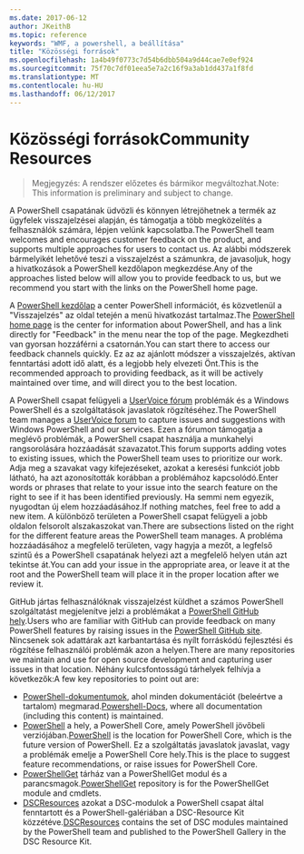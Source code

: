 ```yaml
---
ms.date: 2017-06-12
author: JKeithB
ms.topic: reference
keywords: "WMF, a powershell, a beállítása"
title: "Közösségi források"
ms.openlocfilehash: 1a4b49f0773c7d54b6dbb504a9d44cae7e0ef924
ms.sourcegitcommit: 75f70c7df01eea5e7a2c16f9a3ab1dd437a1f8fd
ms.translationtype: MT
ms.contentlocale: hu-HU
ms.lasthandoff: 06/12/2017
---
```

# <a name="community-resources"></a><span data-ttu-id="bc0fb-103">Közösségi források</span><span class="sxs-lookup"><span data-stu-id="bc0fb-103">Community Resources</span></span> #
> <span data-ttu-id="bc0fb-104">Megjegyzés: A rendszer előzetes és bármikor megváltozhat.</span><span class="sxs-lookup"><span data-stu-id="bc0fb-104">Note: This information is preliminary and subject to change.</span></span>

<span data-ttu-id="bc0fb-105">A PowerShell csapatának üdvözli és könnyen létrejöhetnek a termék az ügyfelek visszajelzései alapján, és támogatja a több megközelítés a felhasználók számára, lépjen velünk kapcsolatba.</span><span class="sxs-lookup"><span data-stu-id="bc0fb-105">The PowerShell team welcomes and encourages customer feedback on the product, and supports multiple approaches for users to contact us.</span></span>
<span data-ttu-id="bc0fb-106">Az alábbi módszerek bármelyikét lehetővé teszi a visszajelzést a számunkra, de javasoljuk, hogy a hivatkozások a PowerShell kezdőlapon megkezdése.</span><span class="sxs-lookup"><span data-stu-id="bc0fb-106">Any of the approaches listed below will allow you to provide feedback to us, but we recommend you start with the links on the PowerShell home page.</span></span>  

<span data-ttu-id="bc0fb-107">A [PowerShell kezdőlap](https://microsoft.com/powershell) a center PowerShell információt, és közvetlenül a "Visszajelzés" az oldal tetején a menü hivatkozást tartalmaz.</span><span class="sxs-lookup"><span data-stu-id="bc0fb-107">The [PowerShell home page](https://microsoft.com/powershell) is the center for information about PowerShell, and has a link directly for "Feedback" in the menu near the top of the page.</span></span> <span data-ttu-id="bc0fb-108">Megkezdheti van gyorsan hozzáférni a csatornán.</span><span class="sxs-lookup"><span data-stu-id="bc0fb-108">You can start there to access our feedback channels quickly.</span></span>
<span data-ttu-id="bc0fb-109">Ez az az ajánlott módszer a visszajelzés, aktívan fenntartási adott idő alatt, és a legjobb hely elvezeti Önt.</span><span class="sxs-lookup"><span data-stu-id="bc0fb-109">This is the recommended approach to providing feedback, as it will be actively maintained over time, and will direct you to the best location.</span></span>  
 
<span data-ttu-id="bc0fb-110">A PowerShell csapat felügyeli a [UserVoice fórum](https://windowsserver.uservoice.com/forums/301869-powershell/) problémák és a Windows PowerShell és a szolgáltatások javaslatok rögzítéséhez.</span><span class="sxs-lookup"><span data-stu-id="bc0fb-110">The PowerShell team manages a [UserVoice forum](https://windowsserver.uservoice.com/forums/301869-powershell/) to capture issues and suggestions with Windows PowerShell and our services.</span></span> <span data-ttu-id="bc0fb-111">Ezen a fórumon támogatja a meglévő problémák, a PowerShell csapat használja a munkahelyi rangsorolására hozzáadását szavazatot.</span><span class="sxs-lookup"><span data-stu-id="bc0fb-111">This forum supports adding votes to existing issues, which the PowerShell team uses to prioritize our work.</span></span>
<span data-ttu-id="bc0fb-112">Adja meg a szavakat vagy kifejezéseket, azokat a keresési funkciót jobb látható, ha azt azonosították korábban a problémához kapcsolódó.</span><span class="sxs-lookup"><span data-stu-id="bc0fb-112">Enter words or phrases that relate to your issue into the search feature on the right to see if it has been identified previously.</span></span>
<span data-ttu-id="bc0fb-113">Ha semmi nem egyezik, nyugodtan új elem hozzáadásához.</span><span class="sxs-lookup"><span data-stu-id="bc0fb-113">If nothing matches, feel free to add a new item.</span></span> <span data-ttu-id="bc0fb-114">A különböző területen a PowerShell csapat felügyeli a jobb oldalon felsorolt alszakaszokat van.</span><span class="sxs-lookup"><span data-stu-id="bc0fb-114">There are subsections listed on the right for the different feature areas the PowerShell team manages.</span></span>
<span data-ttu-id="bc0fb-115">A probléma hozzáadásához a megfelelő területen, vagy hagyja a mezőt, a legfelső szintű és a PowerShell csapatának helyezi azt a megfelelő helyen után azt tekintse át.</span><span class="sxs-lookup"><span data-stu-id="bc0fb-115">You can add your issue in the appropriate area, or leave it at the root and the PowerShell team will place it in the proper location after we review it.</span></span>

<span data-ttu-id="bc0fb-116">GitHub jártas felhasználóknak visszajelzést küldhet a számos PowerShell szolgáltatást megjelenítve jelzi a problémákat a [PowerShell GitHub hely](https://github.com/powershell).</span><span class="sxs-lookup"><span data-stu-id="bc0fb-116">Users who are familiar with GitHub can provide feedback on many PowerShell features by raising issues in the [PowerShell GitHub site](https://github.com/powershell).</span></span>
<span data-ttu-id="bc0fb-117">Nincsenek sok adattárak azt karbantartása és nyílt forráskódú fejlesztési és rögzítése felhasználói problémák azon a helyen.</span><span class="sxs-lookup"><span data-stu-id="bc0fb-117">There are many repositories we maintain and use for open source development and capturing user issues in that location.</span></span> <span data-ttu-id="bc0fb-118">Néhány kulcsfontosságú tárhelyek felhívja a következők:</span><span class="sxs-lookup"><span data-stu-id="bc0fb-118">A few key repositories to point out are:</span></span>

* <span data-ttu-id="bc0fb-119">[PowerShell-dokumentumok](https://github.com/PowerShell/powershell-docs), ahol minden dokumentációt (beleértve a tartalom) megmarad.</span><span class="sxs-lookup"><span data-stu-id="bc0fb-119">[Powershell-Docs](https://github.com/PowerShell/powershell-docs), where all documentation (including this content) is maintained.</span></span> 
* <span data-ttu-id="bc0fb-120">[PowerShell](https://github.com/PowerShell/powershell) a hely, a PowerShell Core, amely PowerShell jövőbeli verziójában.</span><span class="sxs-lookup"><span data-stu-id="bc0fb-120">[PowerShell](https://github.com/PowerShell/powershell) is the location for PowerShell Core, which is the future version of PowerShell.</span></span> <span data-ttu-id="bc0fb-121">Ez a szolgáltatás javaslatok javaslat, vagy a problémák emelje a PowerShell Core hely.</span><span class="sxs-lookup"><span data-stu-id="bc0fb-121">This is the place to suggest feature recommendations, or raise issues for PowerShell Core.</span></span>   
* <span data-ttu-id="bc0fb-122">[PowerShellGet](https://github.com/PowerShell/powershellget) tárház van a PowerShellGet modul és a parancsmagok.</span><span class="sxs-lookup"><span data-stu-id="bc0fb-122">[PowerShellGet](https://github.com/PowerShell/powershellget) repository is for the PowerShellGet module and cmdlets.</span></span>
* <span data-ttu-id="bc0fb-123">[DSCResources](https://github.com/PowerShell/DscResources) azokat a DSC-modulok a PowerShell csapat által fenntartott és a PowerShell-galériában a DSC-Resource Kit közzétéve.</span><span class="sxs-lookup"><span data-stu-id="bc0fb-123">[DSCResources](https://github.com/PowerShell/DscResources) contains the set of DSC modules maintained by the PowerShell team and published to the PowerShell Gallery in the DSC Resource Kit.</span></span>

